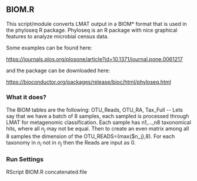 ## BIOM.R

This script/module converts LMAT output in a BIOM* format that is used in the phyloseq 
R package.  Phyloseq is an R package with nice graphical features to analyze microbial census data.

Some examples can be found here:

https://journals.plos.org/plosone/article?id=10.1371/journal.pone.0061217

and the package can be downloaded here: 

https://bioconductor.org/packages/release/bioc/html/phyloseq.html

### What it does?
The BIOM tables are the following: OTU_Reads, OTU_RA, Tax_Full
-- Lets say that we have a batch of 8 samples, each sampled is processed through LMAT for metagenomic classification. Each sample has n1,...,n8 taxonomical hits, where all $n_{j}$ may not be equal. Then to create an even matrix among all 8 samples the dimension of the OTU_READS=(max{$n_j},8). For each taxonomy in $n_{i}$ not in $n_{j}$ then the Reads are input as 0.



### Run Settings



RScript BIOM.R concatenated.file 

